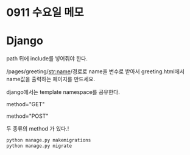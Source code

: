 # 0911 수요일 메모

# Django

path 뒤에 include를 넣어줘야 한다.

/pages/greeting/<str:name>/경로로 name을 변수로 받아서 greeting.html에서 name값을 출력하는 페이지를 만드세요.

django에서는 template namespace를 공유한다.

 method="GET"

 method="POST"

두 종류의 method 가 있다.!

```bash
python manage.py makemigrations
python manage.py migrate
```

